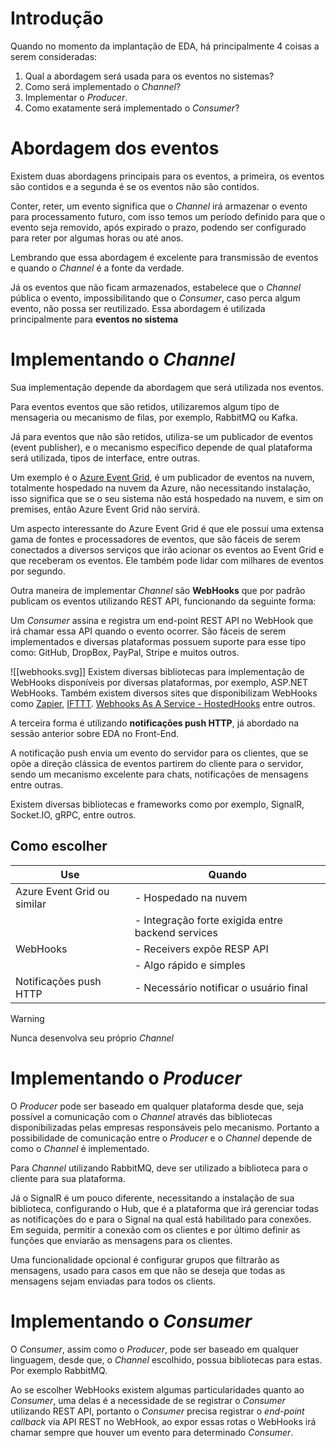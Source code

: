 # Introdução

Quando no momento da implantação de EDA, há principalmente 4 coisas a serem consideradas:

1. Qual a abordagem será usada para os eventos no sistemas?
2. Como será implementado o _Channel_?
3. Implementar o _Producer_.
4. Como exatamente será implementado o _Consumer_?

# Abordagem dos eventos

Existem duas abordagens principais para os eventos, a primeira, os eventos são contidos e a segunda é se os eventos não são contidos.

Conter, reter, um evento significa que o _Channel_ irá armazenar o evento para processamento futuro, com isso temos um período definido para que o evento seja removido, após expirado o prazo, podendo ser configurado para reter por algumas horas ou até anos. 

Lembrando que essa abordagem é excelente para transmissão de eventos e quando o _Channel_ é a fonte da verdade. 

Já os eventos que não ficam armazenados, estabelece que o _Channel_ pública o evento, impossibilitando que o _Consumer_, caso perca algum evento, não possa ser reutilizado. Essa abordagem é utilizada principalmente para **eventos no sistema**

# Implementando o _Channel_

Sua implementação depende da abordagem que será utilizada nos eventos.

Para eventos eventos que são retidos, utilizaremos algum tipo de mensageria ou mecanismo de filas, por exemplo, RabbitMQ ou Kafka.

Já para eventos que não são retidos, utiliza-se um publicador de eventos (event publisher), e o mecanismo específico depende de qual plataforma será utilizada, tipos de interface, entre outras. 

Um exemplo é o [Azure Event Grid](https://learn.microsoft.com/pt-br/azure/event-grid/overview), é um publicador de eventos na nuvem, totalmente hospedado na nuvem da Azure, não necessitando instalação, isso significa que se o seu sistema não está hospedado na nuvem, e sim on premises, então Azure Event Grid não servirá. 

Um aspecto interessante do Azure Event Grid é que ele possui uma extensa gama de fontes e processadores de eventos, que são fáceis de serem conectados a diversos serviços que irão acionar os eventos ao Event Grid e que receberam os eventos. Ele também pode lidar com milhares de eventos por segundo.

Outra maneira de implementar _Channel_ são **WebHooks** que por padrão publicam os eventos utilizando REST API, funcionando da seguinte forma:

Um _Consumer_ assina e registra um end-point REST API no WebHook que irá chamar essa API quando o evento ocorrer. São fáceis de serem implementados e diversas plataformas possuem suporte para esse tipo como: GitHub, DropBox, PayPal, Stripe e muitos outros. 

![[webhooks.svg]]
Existem diversas bibliotecas para implementação de WebHooks disponíveis por diversas plataformas, por exemplo, ASP.NET WebHooks. Também existem diversos sites que disponibilizam WebHooks como [Zapier](https://zapier.com/), [IFTTT](https://ifttt.com/). [Webhooks As A Service - HostedHooks](https://hostedhooks.com/) entre outros. 

A terceira forma é utilizando **notificações push HTTP**, já abordado na sessão anterior sobre EDA no Front-End. 

A notificação push envia um evento do servidor para os clientes, que se opõe a direção clássica de eventos partirem do cliente para o servidor, sendo um mecanismo excelente para chats, notificações de mensagens entre outras. 

Existem diversas bibliotecas e frameworks como por exemplo, SignalR, Socket.IO, gRPC, entre outros. 

## Como escolher

| Use                         | Quando                                            |
| --------------------------- | ------------------------------------------------- |
| Azure Event Grid ou similar | - Hospedado na nuvem                              |
|                        | - Integração forte exigida entre backend services |
| WebHooks                    | - Receivers expõe RESP API                        |
|                             | - Algo rápido e simples                           |
| Notificações push HTTP      | - Necessário notificar o usuário final            | 

>[!Warning]
>Nunca desenvolva seu próprio _Channel_

# Implementando o _Producer_

O _Producer_ pode ser baseado em qualquer plataforma desde que, seja possível a comunicação com o _Channel_ através das bibliotecas disponibilizadas pelas empresas responsáveis pelo mecanismo. Portanto a possibilidade de comunicação entre o _Producer_ e o _Channel_ depende de como o _Channel_ é implementado. 

Para _Channel_ utilizando RabbitMQ, deve ser utilizado a biblioteca para o cliente para sua plataforma.

Já o SignalR é um pouco diferente, necessitando a instalação de sua biblioteca, configurando o Hub, que é a plataforma que irá gerenciar todas as notificações do e para o Signal na qual está habilitado para conexões. Em seguida, permitir a conexão com os clientes e por último definir as funções que enviarão as mensagens para os clientes. 

Uma funcionalidade opcional é configurar grupos que filtrarão as mensagens, usado para casos em que não se deseja que todas as mensagens sejam enviadas para todos os clients. 

# Implementando o _Consumer_

O _Consumer_, assim como o _Producer_, pode ser baseado em qualquer linguagem, desde que, o _Channel_ escolhido, possua bibliotecas para estas. Por exemplo RabbitMQ.

Ao se escolher WebHooks existem algumas particularidades quanto ao _Consumer_, uma delas é a necessidade de se registrar o _Consumer_ utilizando REST API, portanto o _Consumer_ precisa registrar o _end-point callback_ via API REST no WebHook, ao expor essas rotas o WebHooks irá chamar sempre que houver um evento para determinado _Consumer_. 